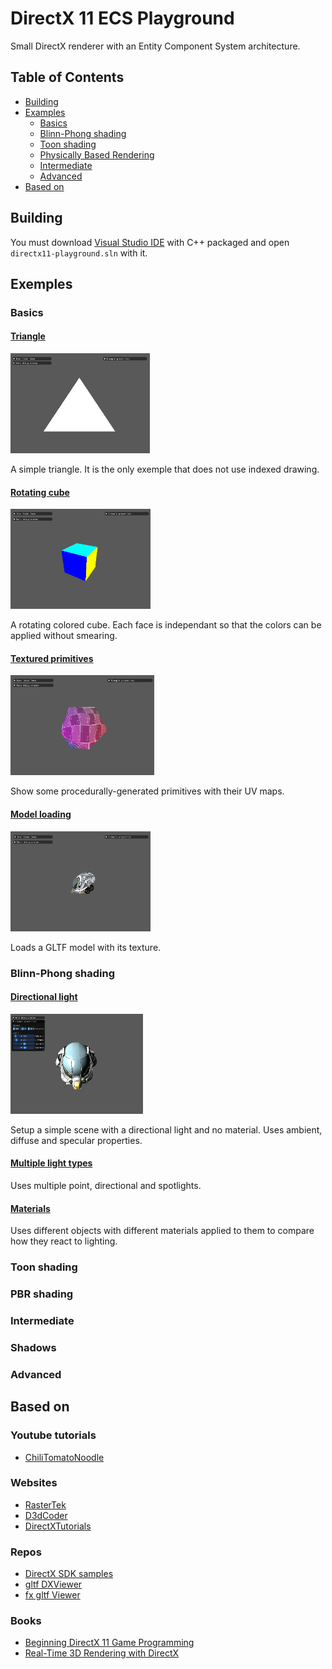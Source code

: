 # DirectX 11 ECS Playground

Small DirectX renderer with an Entity Component System architecture.

## Table of Contents

+ [Building](#Building)
+ [Examples](#Examples)
    + [Basics](#Basics)
    + [Blinn-Phong shading](#BlinnPhongShading)
    + [Toon shading](#ToonShading)
	+ [Physically Based Rendering](#PBRShading)
	+ [Intermediate](#Intermediate)
    + [Advanced](#Advanced)
+ [Based on](#BasedOn)

## Building

You must download [Visual Studio IDE](https://visualstudio.microsoft.com/) with C++ packaged and open `directx11-playground.sln` with it.

## Exemples

### Basics

#### [Triangle](src/examples/basics/basic-triangle/)

<p align="left">
<img src="doc/img/basic/triangle.png?raw=true" alt="Triangle exemple" height="160px">
</p>

A simple triangle. It is the only exemple that does not use indexed drawing.

#### [Rotating cube](src/examples/basics/rotating-cube/)

<p align="left">
<img src="doc/img/basic/cube.png?raw=true" alt="Rotating cube exemple" height="160px">
</p>

A rotating colored cube. Each face is independant so that the colors can be applied without smearing.

#### [Textured primitives](src/examples/basics/textured-primitives/)

<p align="left">
<img src="doc/img/basic/textured-primitives.png?raw=true" alt="Textured primitive exemple" height="160px">
</p>

Show some procedurally-generated primitives with their UV maps.

#### [Model loading](src/examples/basics/model-loading/)

<p align="left">
<img src="doc/img/basic/model.png?raw=true" alt="Model loading exemple" height="160px">
</p>

Loads a GLTF model with its texture.

### Blinn-Phong shading

#### [Directional light](src/examples/blinn-phong/point-light/)

<p align="left">
<img src="doc/img/blinn-phong/directional-light.png?raw=true" alt="Phong shading exemple" height="160px">
</p>

Setup a simple scene with a directional light and no material.
Uses ambient, diffuse and specular properties.

#### [Multiple light types](src/examples/blinn-phong/multiple-light-types/)

Uses multiple point, directional and spotlights.

#### [Materials](src/examples/blinn-phong/materials/)

Uses different objects with different materials applied to them to compare how they react to lighting.

### Toon shading

### PBR shading

### Intermediate

### Shadows

### Advanced

## Based on

### Youtube tutorials

- [ChiliTomatoNoodle](https://www.youtube.com/channel/UCsyHonfwHi4fLb2lkq0DEAA)

### Websites

- [RasterTek](http://www.rastertek.com/tutdx11.html)
- [D3dCoder](http://www.d3dcoder.net/d3d11.htm)
- [DirectXTutorials](http://www.directxtutorial.com/LessonList.aspx?listid=11)

### Repos

- [DirectX SDK samples](https://github.com/walbourn/directx-sdk-samples/tree/master/Direct3D11Tutorials)
- [gltf DXViewer](https://github.com/microsoft/glTF-DXViewer)
- [fx gltf Viewer](https://github.com/jessey-git/fx-gltf/blob/master/examples/viewer/)

### Books

- [Beginning DirectX 11 Game Programming](https://www.oreilly.com/library/view/beginning-directx11-game/9781435458956/)
- [Real-Time 3D Rendering with DirectX](https://www.oreilly.com/library/view/real-time-3d-rendering/9780133570120/)
